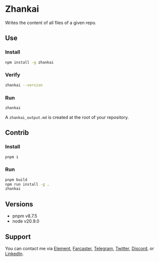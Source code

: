 # Zhankai

Writes the content of all files of a given repo. 

## Use

### Install

```bash
npm install -g zhankai
```

### Verify

```bash
zhankai --version
```

### Run

```bash
zhankai
```

A `zhankai_output.md` is created at the root of your repository.

## Contrib

### Install

```bash
pnpm i
```

### Run

```bash
pnpm build
npm run install -g .
zhankai
```

## Versions

- pnpm v8.7.5
- node v20.9.0

## Support

You can contact me via [Element](https://matrix.to/#/@julienbrg:matrix.org), [Farcaster](https://warpcast.com/julien-), [Telegram](https://t.me/julienbrg), [Twitter](https://twitter.com/julienbrg), [Discord](https://discordapp.com/users/julienbrg), or [LinkedIn](https://www.linkedin.com/in/julienberanger/).
